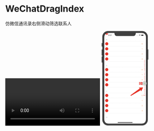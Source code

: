 # WeChatDragIndex
仿微信通讯录右侧滑动筛选联系人

![video](https://github.com/chenxuhunoc/WeChatDragIndex/blob/master/WeChatDragIndex/QQ20190726-095046-HD.mp4)
<img src="https://github.com/chenxuhunoc/WeChatDragIndex/blob/master/WeChatDragIndex/QQ20190726-095812%402x.png" width="30%" height="30%">
